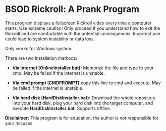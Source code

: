 # BSOD Rickroll: A Prank Program

This program displays a fullscreen Rickroll video every time a computer starts.  Use extreme caution! Only proceed if you understand how to exit the Rickroll and are comfortable with the potential consequences. Incorrect use could lead to system instability or data loss.

Only works for Windows system.

There are two installation methods:

* **Via internet (OnlineInstaller.bat):** Memorize the file and type to your cmd. May be failed if the internet is unstable.
* **Via cmd prompt (CMDPROMPT)** copy this line to cmd and execute. May be failed if the internet is unstable.
  
* **Via hard disk (HardDiskInstaller.bat):** Download the whole repository into your hard disk, plug your hard disk into the target computer, and execute **HardDiskInstaller.bat**. Supports offline.

**Disclaimer:** This program is for education, the author is not responsible for your misuses.
